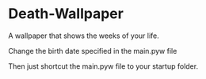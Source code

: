 # Death-Wallpaper
A wallpaper that shows the weeks of your life.

Change the birth date specified in the main.pyw file

Then just shortcut the main.pyw file to your startup folder.
